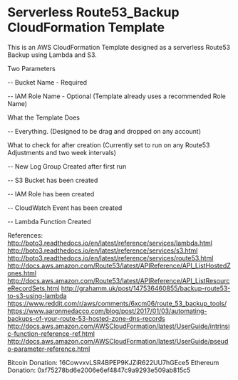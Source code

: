 # Serverless Route53_Backup CloudFormation Template

This is an AWS CloudFormation Template designed as a serverless Route53 Backup using Lambda and S3.<p>

Two Parameters
     <p>
     -- Bucket Name - Required<p>
     -- IAM Role Name - Optional (Template already uses a recommended Role Name)<p>
What the Template Does<p>
     -- Everything. (Designed to be drag and dropped on any account)<p>
What to check for after creation  (Currently set to run on any Route53 Adjustments and two week intervals)<p>
     -- New Log Group Created after first run <p>
     -- S3 Bucket has been created <p>
     -- IAM Role has been created <p>
     -- CloudWatch Event has been created <p>
     -- Lambda Function Created <p>

References: 
http://boto3.readthedocs.io/en/latest/reference/services/lambda.html
http://boto3.readthedocs.io/en/latest/reference/services/s3.html
http://boto3.readthedocs.io/en/latest/reference/services/route53.html
http://docs.aws.amazon.com/Route53/latest/APIReference/API_ListHostedZones.html
http://docs.aws.amazon.com/Route53/latest/APIReference/API_ListResourceRecordSets.html
http://grahamm.uk/post/147536460855/backup-route53-to-s3-using-lambda
https://www.reddit.com/r/aws/comments/6xcm06/route_53_backup_tools/
https://www.aaronmedacco.com/blog/post/2017/01/03/automating-backups-of-your-route-53-hosted-zone-dns-records
http://docs.aws.amazon.com/AWSCloudFormation/latest/UserGuide/intrinsic-function-reference-ref.html
http://docs.aws.amazon.com/AWSCloudFormation/latest/UserGuide/pseudo-parameter-reference.html


Bitcoin Donation:   16CowvxvLSR4BPEP9KJZiR622UU7hGEce5
Ethereum Donation:	0xf75278bd6e2006e6ef4847c9a9293e509ab815c5



